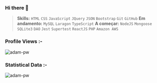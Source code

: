 ### Hi there 👋



> **Skills:** `HTML` `CSS` `JavaScript` `JQuery` `JSON` `Bootstrap` `Git` `GitHub`
> **Em andamento:** `MySQL` `Laragon` `TypeScript`
> **A começar:** `NodeJS` `Mongoose` `SQLite3` `DAO` `Jest` `Supertest` `ReactJS` `PHP` `Amazon AWS`



<p align="right"> <h3>Profile Views :-</h3> <img src="https://komarev.com/ghpvc/?username=adam-pw&label=Profile%20views&color=0e75b6&style=flat"
    alt="adam-pw" /> 
</p>

<h3>Statistical Data :-</h3>
<p><img align="center"
    src="https://github-readme-stats.vercel.app/api/top-langs?username=iplinskyleo&show_icons=true&locale=en&bg_color=0d1117&text_color=ffffff&layout=compact"
    alt="adam-pw" 
    bg_color=#808080/>
</p>

<!--
**IplinskyLeo/iplinskyleo** is a ✨ _special_ ✨ repository because its `README.md` (this file) appears on your GitHub profile.

Here are some ideas to get you started:

- 🔭 I’m currently working on ...
- 🌱 I’m currently learning ...
- 👯 I’m looking to collaborate on ...
- 🤔 I’m looking for help with ...
- 💬 Ask me about ...
- 📫 How to reach me: ...
- 😄 Pronouns: ...
- ⚡ Fun fact: ...
-->
